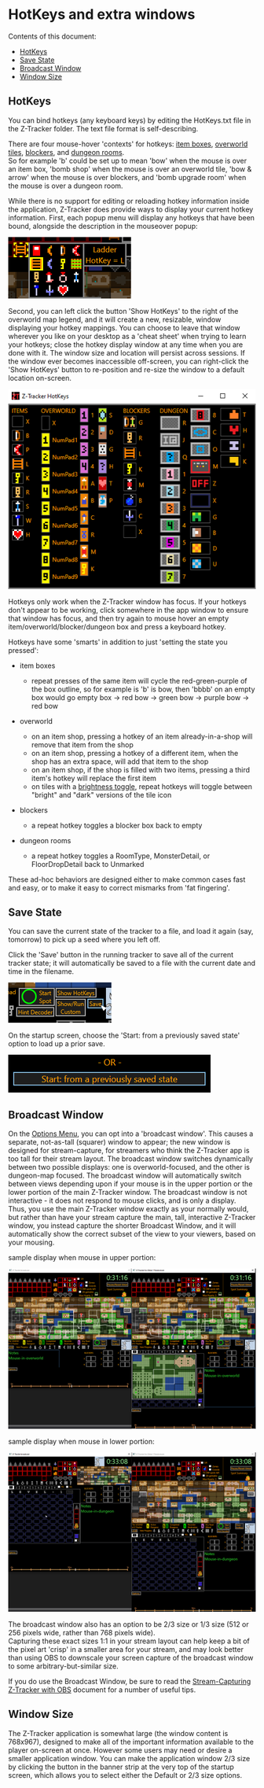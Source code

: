 # HotKeys and extra windows

Contents of this document:

  - [HotKeys](#hotkeys)
  - [Save State](#save-state)
  - [Broadcast Window](#broadcast-window)
  - [Window Size](#window-size)


## <a id="hotkeys"></a> HotKeys

You can bind hotkeys (any keyboard keys) by editing the HotKeys.txt file in the Z-Tracker folder.  The text file format is self-describing.

There are four mouse-hover 'contexts' for hotkeys: [item boxes](use.md#item-boxes), [overworld tiles](use.md#main-owm), [blockers](use.md#main-blockers), and [dungeon rooms](use.md#main-dr).  
So for example 'b' could be set up to mean 'bow' when the mouse is over an item box, 'bomb shop' when the mouse is over an overworld tile, 
'bow & arrow' when the mouse is over blockers, and 'bomb upgrade room' when the mouse is over a dungeon room.

While there is no support for editing or reloading hotkey information inside the application, Z-Tracker does provide ways to display your current hotkey
information.  First, each popup menu will display any hotkeys that have been bound, alongside the description in the mouseover popup:

![screenshot](screenshots/hotkey-in-popup-example.png)

Second, you can left click the button 'Show HotKeys' to the right of the overworld map legend, and it will create a new, resizable, window displaying your hotkey
mappings.  You can choose to leave that window wherever you like on your desktop as a 'cheat sheet' when trying to learn your hotkeys; close the hotkey
display window at any time when you are done with it.  The window size and location will persist across sessions.  If the window ever becomes inaccessible 
off-screen, you can right-click the 'Show HotKeys' button to re-position and re-size the window to a default location on-screen.

![screenshot](screenshots/hotkey-cheat-sheet-example.png)

Hotkeys only work when the Z-Tracker window has focus.  If your hotkeys don't appear to be working, click somewhere in the app window to ensure that window 
has focus, and then try again to mouse hover an empty item/overworld/blocker/dungeon box and press a keyboard hotkey.

Hotkeys have some 'smarts' in addition to just 'setting the state you pressed':

 - item boxes
    - repeat presses of the same item will cycle the red-green-purple of the box outline, so for example is 'b' is bow, then 'bbbb' on an empty box would go
      empty box -> red bow -> green bow -> purple bow -> red bow

 - overworld
    - on an item shop, pressing a hotkey of an item already-in-a-shop will remove that item from the shop
    - on an item shop, pressing a hotkey of a different item, when the shop has an extra space, will add that item to the shop
    - on an item shop, if the shop is filled with two items, pressing a third item's hotkey will replace the first item
    - on tiles with a [brightness toggle](use.md#ow-map-tile-brightness), repeat hotkeys will toggle between "bright" and "dark" versions of the tile icon

 - blockers
    - a repeat hotkey toggles a blocker box back to empty

 - dungeon rooms
    - a repeat hotkey toggles a RoomType, MonsterDetail, or FloorDropDetail back to Unmarked

These ad-hoc behaviors are designed either to make common cases fast and easy, or to make it easy to correct mismarks from 'fat fingering'.


## <a id="save-state"></a> Save State

You can save the current state of the tracker to a file, and load it again (say, tomorrow) to pick up a seed where you left off.

Click the 'Save' button in the running tracker to save all of the current tracker state; it will automatically be saved to a file with the current date and time in the filename.

![Save button](screenshots/save-button.png)

On the startup screen, choose the 'Start: from a previously saved state' option to load up a prior save.

![Load button](screenshots/load-button.png)


## <a id="broadcast-window"></a> Broadcast Window

On the [Options Menu](use.md#main-om), you can opt into a 'broadcast window'.  This causes a separate, not-as-tall (squarer) window to appear; the new window is designed 
for stream-capture, for streamers who think the Z-Tracker app is too tall for their stream layout.  The broadcast window switches dynamically between two possible displays: 
one is overworld-focused, and the other is dungeon-map focused.  The broadcast window will automatically switch between views depending upon if your mouse is in 
the upper portion or the lower portion of the main Z-Tracker window.  The broadcast window is not interactive - it does not respond to mouse clicks, and is 
only a display.  Thus, you use the main Z-Tracker window exactly as your normally would, but rather than have your stream capture the main, tall, interactive Z-Tracker 
window, you instead capture the shorter Broadcast Window, and it will automatically show the correct subset of the view to your viewers, based on your mousing.

sample display when mouse in upper portion:

![Broadcast overworld screenshot](screenshots/broadcast-overworld.png) 

sample display when mouse in lower portion:

![Broadcast dungeon screenshot](screenshots/broadcast-dungeon.png)

The broadcast window also has an option to be 2/3 size or 1/3 size (512 or 256 pixels wide, rather than 768 pixels wide).  
Capturing these exact sizes 1:1 in your stream layout can help keep a bit of the pixel art 'crisp' in a smaller area for your stream, and may look better than 
using OBS to downscale your screen capture of the broadcast window to some arbitrary-but-similar size.

If you do use the Broadcast Window, be sure to read the [Stream-Capturing Z-Tracker with OBS](stream-capture.md) document for a number of useful tips.


## <a id="window-size"></a> Window Size

The Z-Tracker application is somewhat large (the window content is 768x967), designed to make all of the important information available to the player on-screen 
at once.  However some users may need or desire a smaller application window.  You can make the application window 2/3 size by clicking the button in the banner strip at the 
very top of the startup screen, which allows you to select either the Default or 2/3 size options.

